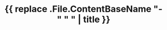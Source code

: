 ---
title: '{{ replace .File.ContentBaseName "-" " " | title }}'
draft: false
weight: 1
series: ["SeriesName"]
series_order: 1
---